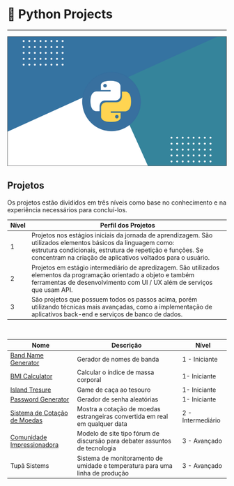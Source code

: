 # 📒 Python Projects
<hr>

![python logo](https://github.com/rebcost/python/blob/main/python-logo.png)

## Projetos

Os projetos estão divididos em três níveis como base no conhecimento e na experiência necessários para concluí-los.


<table class="tg">
<thead>
  <tr>
    <th class="tg-0lax"><span style="font-weight:bold">Nível</span></th>
    <th class="tg-baqh"><span style="font-weight:bold">Perfil dos Projetos</span></th>
  </tr>
</thead>
<tbody>
  <tr>
    <td class="tg-baqh">1</td>
    <td class="tg-0lax">Projetos nos estágios iniciais da jornada de aprendizagem. São utilizados elementos básicos da linguagem como:<br>estrutura condicionais, estrutura de repetição e funções. Se concentram na criação de aplicativos voltados para o usuário.</td>
  </tr>
  <tr>
    <td class="tg-baqh">2</td>
    <td class="tg-0lax">Projetos em estágio intermediário de apredizagem. São utilizados elementos da programação orientado a objeto e também ferramentas de desenvolvimento com UI / UX além de serviços que usam API.</td>
  </tr>
  <tr>
    <td class="tg-baqh">3</td>
    <td class="tg-0lax">São projetos que possuem todos os passos acima, porém utilizando técnicas mais avançadas, como a implementação de aplicativos back-end e serviços de banco de dados.</td>
  </tr>
</tbody>
</table>
<br>



| Nome                                                         | Descrição                                                    | Nível             |
| ------------------------------------------------------------ | ------------------------------------------------------------ | ----------------- |
| [Band Name Generator](https://github.com/rebcost/python/blob/main/Projects/1%20-%20Iniciante/band-name-generator.md") | Gerador de nomes de banda                                    | 1 - Iniciante     |
| [BMI Calculator](https://github.com/rebcost/python/blob/main/Projects/1%20-%20Iniciante/bmi-calulator.md) | Calcular o índice de massa corporal                          | 1- Iniciante      |
| [Island Tresure](https://github.com/rebcost/python/edit/main/Projects/1%20-%20Iniciante/island-tresure.md) | Game de caça ao tesouro                                      | 1- Iniciante      |
| [Password Generator](https://github.com/rebcost/python/blob/main/Projects/1%20-%20Iniciante/password-generator.md) | Gerador de senha aleatórias                                  | 1- Iniciante      |
| [Sistema de Cotação de Moedas](https://github.com/rebcost/python/blob/main/Projects/2%20-%20Intermedi%C3%A1rio/sistemacotacao.md) | Mostra a cotação de moedas estrangeiras convertida em real em qualquer data | 2 - Intermediário |
| [Comunidade Impressionadora](https://github.com/rebcost/python/blob/main/Projects/3%20-%20Avan%C3%A7ado/comunidade%20impressionadora.md)                                   | Modelo de site tipo fórum de discursão para debater assuntos de tecnologia | 3 - Avançado      |
| Tupã Sistems                                                 | Sistema de monitoramento de umidade e temperatura para uma linha de produção | 3 - Avançado      |



